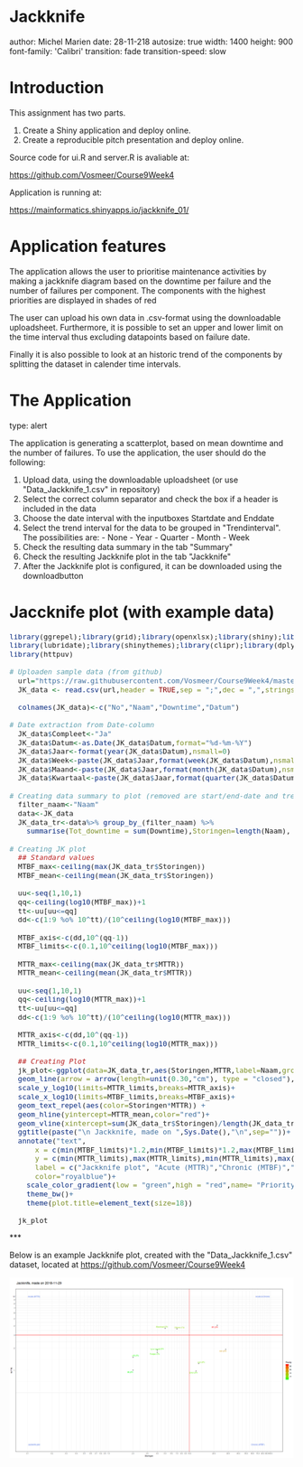 
Jackknife
========================================================
author: Michel Marien
date: 28-11-218
autosize: true
width:  1400
height: 900
font-family: 'Calibri'
transition: fade
transition-speed: slow

Introduction
========================================================
This assignment has two parts.

1. Create a Shiny application and deploy online.
2. Create a reproducible pitch presentation and deploy online.


Source code for ui.R and server.R is avaliable at:

https://github.com/Vosmeer/Course9Week4

Application is running at: 

https://mainformatics.shinyapps.io/jackknife_01/

Application features
========================================================
The application allows the user to prioritise maintenance activities by making a jackknife diagram based on the downtime per failure and the number of failures per component. The components with the highest priorities are displayed in shades of red

The user can upload his own data in .csv-format using the downloadable uploadsheet. 
Furthermore, it is possible to set an upper and lower limit on the time interval thus excluding datapoints based on failure date.

Finally it is also possible to look at an historic trend of the components by splitting the dataset in calender time intervals. 

The Application
========================================================
type: alert

  The application is generating a scatterplot, based on mean downtime and the number of failures.
  To use the application, the user should do the following:
  
  1. Upload data, using the downloadable uploadsheet (or use "Data_Jackknife_1.csv" in repository)
  2. Select the correct column separator and check the box if a header is included in the data
  3. Choose the date interval with the inputboxes Startdate and Enddate
  4. Select the trend interval for the data to be grouped in "Trendinterval". The possibilities are:
    - None
    - Year
    - Quarter
    - Month
    - Week
  5. Check the resulting data summary in the tab "Summary"
  6. Check the resulting Jackknife plot in the tab "Jackknife"
  7. After the Jackknife plot is configured, it can be downloaded using the downloadbutton
  
Jaccknife plot (with example data)
========================================================
<font size="2">  

```r
library(ggrepel);library(grid);library(openxlsx);library(shiny);library(ggthemes)
library(lubridate);library(shinythemes);library(clipr);library(dplyr);library(stringr)
library(httpuv)

# Uploaden sample data (from github)
  url="https://raw.githubusercontent.com/Vosmeer/Course9Week4/master/Data_Jackknife_1.csv"
  JK_data <- read.csv(url,header = TRUE,sep = ";",dec = ",",stringsAsFactors = FALSE, quote = "")
  
  colnames(JK_data)<-c("No","Naam","Downtime","Datum")

# Date extraction from Date-column
  JK_data$Compleet<-"Ja"
  JK_data$Datum<-as.Date(JK_data$Datum,format="%d-%m-%Y")
  JK_data$Jaar<-format(year(JK_data$Datum),nsmall=0)
  JK_data$Week<-paste(JK_data$Jaar,format(week(JK_data$Datum),nsmall=0),sep="-")
  JK_data$Maand<-paste(JK_data$Jaar,format(month(JK_data$Datum),nsmall=0),sep="-")
  JK_data$Kwartaal<-paste(JK_data$Jaar,format(quarter(JK_data$Datum),nsmall=0),sep="-")

# Creating data summary to plot (removed are start/end-date and trend interval features)
  filter_naam<-"Naam"
  data<-JK_data
  JK_data_tr<-data%>% group_by_(filter_naam) %>% 
    summarise(Tot_downtime = sum(Downtime),Storingen=length(Naam), MTTR=mean(Downtime))  
  
# Creating JK plot
  ## Standard values
  MTBF_max<-ceiling(max(JK_data_tr$Storingen))
  MTBF_mean<-ceiling(mean(JK_data_tr$Storingen))
  
  uu<-seq(1,10,1)
  qq<-ceiling(log10(MTBF_max))+1
  tt<-uu[uu<=qq]
  dd<-c(1:9 %o% 10^tt)/(10^ceiling(log10(MTBF_max)))
  
  MTBF_axis<-c(dd,10^(qq-1))
  MTBF_limits<-c(0.1,10^ceiling(log10(MTBF_max)))
  
  MTTR_max<-ceiling(max(JK_data_tr$MTTR))
  MTTR_mean<-ceiling(mean(JK_data_tr$MTTR))
  
  uu<-seq(1,10,1)
  qq<-ceiling(log10(MTTR_max))+1
  tt<-uu[uu<=qq]
  dd<-c(1:9 %o% 10^tt)/(10^ceiling(log10(MTTR_max)))
  
  MTTR_axis<-c(dd,10^(qq-1))
  MTTR_limits<-c(0.1,10^ceiling(log10(MTTR_max)))
  
  ## Creating Plot
  jk_plot<-ggplot(data=JK_data_tr,aes(Storingen,MTTR,label=Naam,group=Naam))+ geom_point()+
  geom_line(arrow = arrow(length=unit(0.30,"cm"), type = "closed"),aes(color=Storingen*MTTR))+
  scale_y_log10(limits=MTTR_limits,breaks=MTTR_axis)+
  scale_x_log10(limits=MTBF_limits,breaks=MTBF_axis)+
  geom_text_repel(aes(color=Storingen*MTTR)) +
  geom_hline(yintercept=MTTR_mean,color="red")+
  geom_vline(xintercept=sum(JK_data_tr$Storingen)/length(JK_data_tr$Storingen),color="red")+
  ggtitle(paste("\n Jackknife, made on ",Sys.Date(),"\n",sep=""))+
  annotate("text", 
      x = c(min(MTBF_limits)*1.2,min(MTBF_limits)*1.2,max(MTBF_limits)*0.7,max(MTBF_limits)*0.8),
      y = c(min(MTTR_limits),max(MTTR_limits),min(MTTR_limits),max(MTTR_limits)), 
      label = c("Jackknife plot", "Acute (MTTR)","Chronic (MTBF)","Acute & Chronic"),
      color="royalblue")+
    scale_color_gradient(low = "green",high = "red",name= "Priority")+
    theme_bw()+
    theme(plot.title=element_text(size=18))

  jk_plot
```
</font>
***


Below is an example Jackknife plot, created with the "Data_Jackknife_1.csv" dataset, located at https://github.com/Vosmeer/Course9Week4 

<img src="Presentation_jackknife-figure/plot-1.png" title="plot of chunk plot" alt="plot of chunk plot" style="display: block; margin: auto;" />






